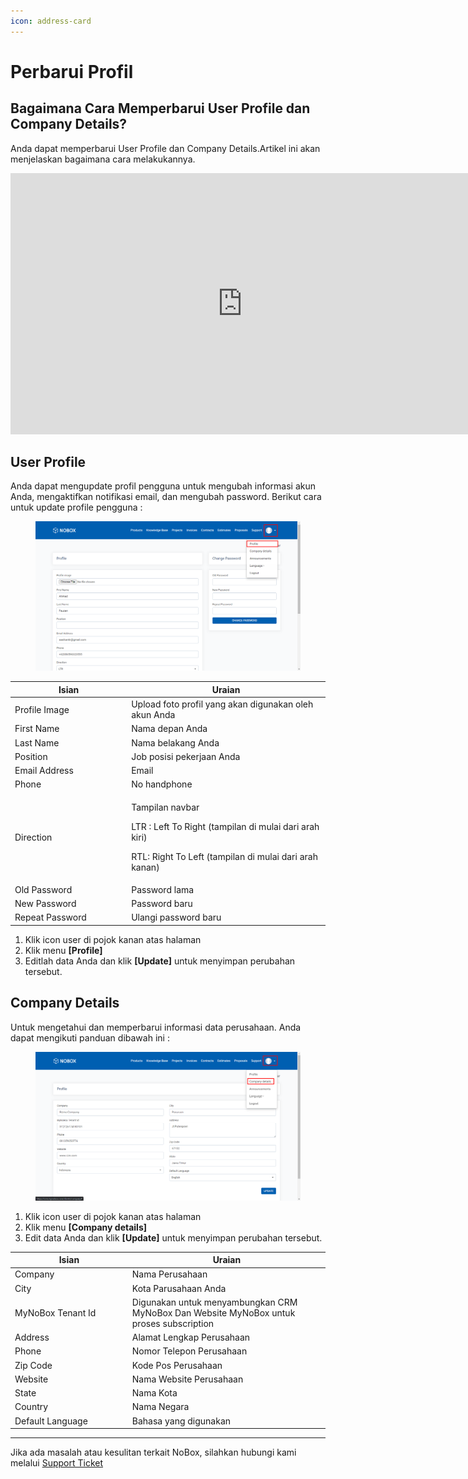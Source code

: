 ```yaml
---
icon: address-card
---
```


# Perbarui Profil

## **Bagaimana Cara Memperbarui User Profile dan Company Details?**

Anda dapat memperbarui User Profile dan Company Details.Artikel ini akan menjelaskan bagaimana cara melakukannya.&#x20;

<iframe width="742" height="418" src="https://www.youtube.com/embed/HAihg13T7J8" title="Pengenalan Tampilan NoBox" frameborder="0" allow="accelerometer; autoplay; clipboard-write; encrypted-media; gyroscope; picture-in-picture; web-share" referrerpolicy="strict-origin-when-cross-origin" allowfullscreen></iframe>


## **User Profile**

Anda dapat mengupdate profil pengguna untuk mengubah informasi akun Anda, mengaktifkan notifikasi email, dan mengubah password. Berikut cara untuk update profile pengguna :

<figure><img src="../../.gitbook/assets/update user profile.png" alt=""><figcaption></figcaption></figure>

<table><thead><tr><th width="172.20001220703125">Isian</th><th>Uraian</th></tr></thead><tbody><tr><td>Profile Image</td><td>Upload foto profil yang akan digunakan oleh akun Anda</td></tr><tr><td>First Name</td><td>Nama depan Anda</td></tr><tr><td>Last Name</td><td>Nama belakang Anda</td></tr><tr><td>Position</td><td>Job posisi pekerjaan Anda</td></tr><tr><td>Email Address</td><td>Email </td></tr><tr><td>Phone</td><td>No handphone</td></tr><tr><td>Direction</td><td><p>Tampilan navbar </p><p>LTR : Left To Right (tampilan di mulai dari arah kiri)</p><p>RTL: Right To Left (tampilan di mulai dari arah kanan)</p></td></tr><tr><td>Old Password</td><td>Password lama</td></tr><tr><td>New Password</td><td>Password baru</td></tr><tr><td>Repeat Password</td><td>Ulangi password baru</td></tr></tbody></table>

1. Klik icon user di pojok kanan atas halaman
2. Klik menu **\[Profile]**
3. Editlah data Anda dan klik **\[Update]** untuk menyimpan perubahan tersebut.

## **Company Details**

Untuk mengetahui dan memperbarui informasi data perusahaan. Anda dapat mengikuti panduan dibawah ini :&#x20;

<figure><img src="../../.gitbook/assets/Company Details.png" alt=""><figcaption></figcaption></figure>

1. Klik icon user di pojok kanan atas halaman
2. Klik menu **\[Company details]**
3. Edit data Anda dan klik **\[Update]** untuk menyimpan perubahan tersebut.

<table><thead><tr><th width="173.79998779296875">Isian</th><th>Uraian</th></tr></thead><tbody><tr><td>Company</td><td>Nama Perusahaan </td></tr><tr><td>City</td><td>Kota Parusahaan Anda</td></tr><tr><td>MyNoBox Tenant Id</td><td>Digunakan untuk menyambungkan CRM MyNoBox Dan Website MyNoBox untuk proses subscription</td></tr><tr><td>Address</td><td>Alamat Lengkap Perusahaan </td></tr><tr><td>Phone</td><td>Nomor Telepon Perusahaan</td></tr><tr><td>Zip Code</td><td>Kode Pos Perusahaan</td></tr><tr><td>Website</td><td>Nama Website Perusahaan</td></tr><tr><td>State</td><td>Nama Kota</td></tr><tr><td>Country </td><td>Nama Negara</td></tr><tr><td>Default Language </td><td>Bahasa yang digunakan</td></tr></tbody></table>

***

Jika ada masalah atau kesulitan terkait NoBox, silahkan hubungi kami melalui [Support Ticket](https://crm.mynobox.com/clients/tickets)
